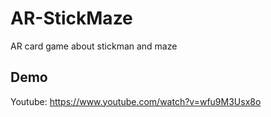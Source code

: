 # AR-StickMaze
AR card game about stickman and maze 

## Demo
Youtube: https://www.youtube.com/watch?v=wfu9M3Usx8o
